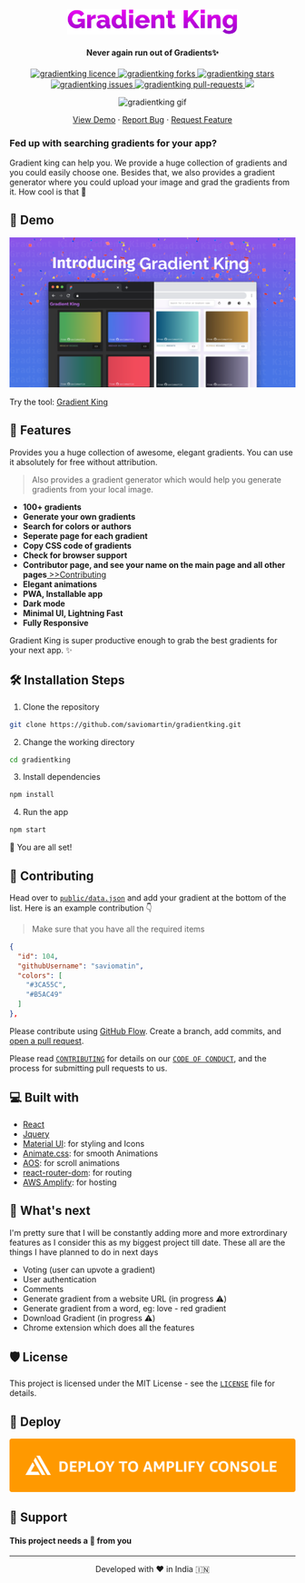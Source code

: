 <p align="center">
  <a href="https://dev.di7tazxmp7xob.amplifyapp.com/">
    <img alt="Gradient King" src="public/assets/logotext.png" width="300" />
  </a>
</p>
<h4 align="center">Never again run out of Gradients✨️</h4>

<p align="center">
<a href="https://github.com/saviomartin/gradientking/blob/master/LICENSE" target="blank">
<img src="https://img.shields.io/github/license/saviomartin/gradientking?style=flat-square" alt="gradientking licence" />
</a>
<a href="https://github.com/saviomartin/gradientking/fork" target="blank">
<img src="https://img.shields.io/github/forks/saviomartin/gradientking?style=flat-square" alt="gradientking forks"/>
</a>
<a href="https://github.com/saviomartin/gradientking/stargazers" target="blank">
<img src="https://img.shields.io/github/stars/saviomartin/gradientking?style=flat-square" alt="gradientking stars"/>
</a>
<a href="https://github.com/saviomartin/gradientking/issues" target="blank">
<img src="https://img.shields.io/github/issues/saviomartin/gradientking?style=flat-square" alt="gradientking issues"/>
</a>
<a href="https://github.com/saviomartin/gradientking/pulls" target="blank">
<img src="https://img.shields.io/github/issues-pr/saviomartin/gradientking?style=flat-square" alt="gradientking pull-requests"/>
</a>
<a href="https://twitter.com/intent/tweet?text=Hey%20there%20%F0%9F%91%8B,%20I%20just%20found%20an%20awesome%20tool%20that%20could%20help%20you%20get%20awesome%20gradients%20for%20your%20next%20project.%20It%20also%20supports%20the%20feature%20to%20generate%20gradients%20from%20local%20images.%20Enjoy%20Yourselves%20%F0%9F%8C%88%20https://dev.di7tazxmp7xob.amplifyapp.com/"><img src="https://img.shields.io/twitter/url?label=Share%20on%20Twitter&style=social&url=https%3A%2F%2Fgithub.com%2Fsaviomartin%2Fgradientking"></a>

</p>

<p align="center"><img src="public/assets/app.gif" alt="gradientking gif" /></p>

<p align="center">
    <a href="https://dev.di7tazxmp7xob.amplifyapp.com/" target="blank">View Demo</a>
    ·
    <a href="https://github.com/saviomartin/gradientking/issues/new/choose">Report Bug</a>
    ·
    <a href="https://github.com/saviomartin/gradientking/issues/new/choose">Request Feature</a>
</p>

### Fed up with searching gradients for your app?

Gradient king can help you. We provide a huge collection of gradients and you could easily choose one. Besides that, we also provides a gradient generator where you could upload your image and grad the gradients from it. How cool is that 🙌

## 🚀 Demo

<a href="https://dev.di7tazxmp7xob.amplifyapp.com/" target="blank">
<img src="src/assets/coverImage.png" />
</a>

Try the tool: [Gradient King](https://dev.di7tazxmp7xob.amplifyapp.com/)

## 🧐 Features

Provides you a huge collection of awesome, elegant gradients. You can use it absolutely for free without attribution.

> Also provides a gradient generator which would help you generate gradients from your local image.

- **100+ gradients**
- **Generate your own gradients**
- **Search for colors or authors**
- **Seperate page for each gradient**
- **Copy CSS code of gradients**
- **Check for browser support**
- **Contributor page, and see your name on the main page and all other pages**[ >>Contributing](#-contributing)
- **Elegant animations**
- **PWA, Installable app**
- **Dark mode**
- **Minimal UI, Lightning Fast**
- **Fully Responsive**

Gradient King is super productive enough to grab the best gradients for your next app. ✨️

## 🛠️ Installation Steps

1. Clone the repository

```bash
git clone https://github.com/saviomartin/gradientking.git
```

2. Change the working directory

```bash
cd gradientking
```

3. Install dependencies

```bash
npm install
```

4. Run the app

```bash
npm start
```

🌟 You are all set!

## 🍰 Contributing

Head over to [`public/data.json`](public/data.json) and add your gradient at the bottom of the list. Here is an example contribution 👇

> Make sure that you have all the required items

```json
{
  "id": 104,
  "githubUsername": "saviomatin",
  "colors": [
    "#3CA55C",
    "#B5AC49"
  ]
},
```

Please contribute using [GitHub Flow](https://guides.github.com/introduction/flow). Create a branch, add commits, and [open a pull request](https://github.com/saviomartin/gradientking/compare).

Please read [`CONTRIBUTING`](CONTRIBUTING.md) for details on our [`CODE OF CONDUCT`](CODE_OF_CONDUCT.md), and the process for submitting pull requests to us.

## 💻 Built with

- [React](https://reactjs.org/)
- [Jquery](https://jquery.com/)
- [Material UI](http://material-ui.com/): for styling and Icons
- [Animate.css](https://animate.style/): for smooth Animations
- [AOS](https://michalsnik.github.io/aos/): for scroll animations
- [react-router-dom](https://reactrouter.com/web/guides/quick-start): for routing
- [AWS Amplify](https://aws.amazon.com/amplify/): for hosting

## 🌈 What's next

I'm pretty sure that I will be constantly adding more and more extrordinary features as I consider this as my biggest project till date. These all are the things I have planned to do in next days

- Voting (user can upvote a gradient)
- User authentication
- Comments
- Generate gradient from a website URL (in progress ⚠️)
- Generate gradient from a word, eg: love - red gradient
- Download Gradient (in progress ⚠️)
- Chrome extension which does all the features

## 🛡️ License

This project is licensed under the MIT License - see the [`LICENSE`](LICENSE) file for details.

## 🦄 Deploy

<a href="https://console.aws.amazon.com/amplify/home#/deploy?repo=https://github.com/saviomartin/gradientking"><img src="src/assets/delpoy-btn.svg"></a>

## 🙏 Support

#### This project needs a 🌟 from you

<hr>
<p align="center">
Developed with ❤️ in India 🇮🇳 
</p>
